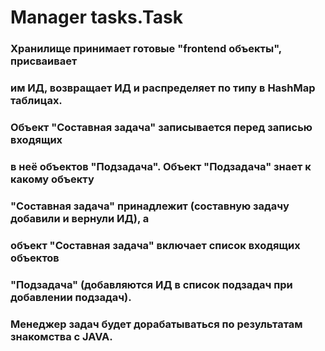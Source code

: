 # Manager tasks.Task  
  
### Хранилище принимает готовые "frontend объекты", присваивает  
### им ИД, возвращает ИД и распределяет по типу в HashMap таблицах.  
### Объект "Составная задача" записывается перед записью входящих  
### в неё объектов "Подзадача". Объект "Подзадача" знает к какому объекту  
### "Составная задача" принадлежит (составную задачу добавили и вернули ИД), а  
### объект "Составная задача" включает список входящих объектов  
### "Подзадача" (добавляются ИД в список подзадач при добавлении подзадач).  
### Менеджер задач будет дорабатываться по результатам знакомства с JAVA.
